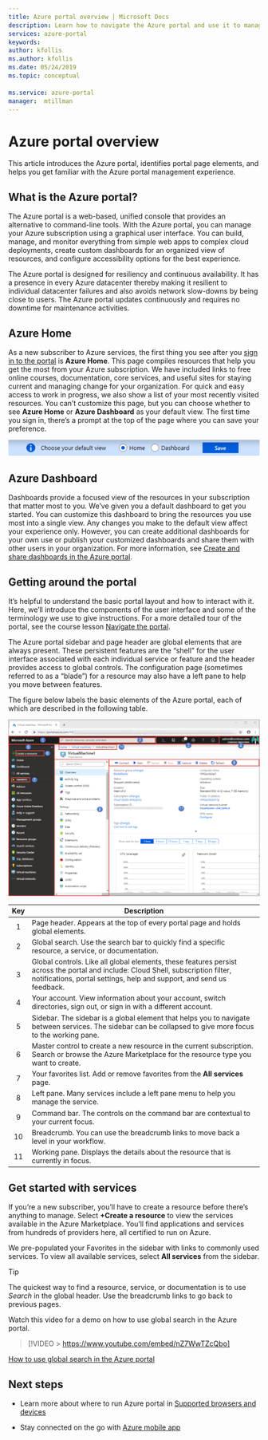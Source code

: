 ```yaml
---
title: Azure portal overview | Microsoft Docs 
description: Learn how to navigate the Azure portal and use it to manage services
services: azure-portal
keywords: 
author: kfollis
ms.author: kfollis
ms.date: 05/24/2019
ms.topic: conceptual

ms.service: azure-portal
manager:  mtillman
---
```

# Azure portal overview

This article introduces the Azure portal, identifies portal page elements, and helps you get familiar with the Azure portal management experience.

## What is the Azure portal?

The Azure portal is a web-based, unified console that provides an alternative to command-line tools. With the Azure portal, you can manage your Azure subscription using a graphical user interface. You can build, manage, and monitor everything from simple web apps to complex cloud deployments, create custom dashboards for an organized view of resources, and configure accessibility options for the best experience.

The Azure portal is designed for resiliency and continuous availability. It has a presence in every Azure datacenter thereby making it resilient to individual datacenter failures and also avoids network slow-downs by being close to users. The Azure portal updates continuously and requires no downtime for maintenance activities.

## Azure Home

As a new subscriber to Azure services, the first thing you see after you [sign in to the portal](https://portal.azure.com) is **Azure Home**. This page compiles resources that help you get the most from your Azure subscription. We have included links to free online courses, documentation, core services, and useful sites for staying current and managing change for your organization. For quick and easy access to work in progress, we also show a list of your most recently visited resources. You can’t customize this page, but you can choose whether to see **Azure Home** or **Azure Dashboard** as your default view. The first time you sign in, there’s a prompt at the top of the page where you can save your preference.

![Screenshot showing default view selector](./media/azure-portal-overview/azure-portal-default-view.png)

## Azure Dashboard

Dashboards provide a focused view of the resources in your subscription that matter most to you. We’ve given you a default dashboard to get you started. You can customize this dashboard to bring the resources you use most into a single view. Any changes you make to the default view affect your experience only. However, you can create additional dashboards for your own use or publish your customized dashboards and share them with other users in your organization. For more information, see [Create and share dashboards in the Azure portal](../azure-portal/azure-portal-dashboards.md).

## Getting around the portal

It’s helpful to understand the basic portal layout and how to interact with it. Here, we’ll introduce the components of the user interface and some of the terminology we use to give instructions. For a more detailed tour of the portal, see the course lesson [Navigate the portal](https://docs.microsoft.com/learn/modules/tour-azure-portal/3-navigate-the-portal).

The Azure portal sidebar and page header are global elements that are always present. These persistent features are the “shell” for the user interface associated with each individual service or feature and the header provides access to global controls. The configuration page (sometimes referred to as a “blade”) for a resource may also have a left pane to help you move between features.

The figure below labels the basic elements of the Azure portal, each of which are described in the following table.

![Screenshot showing full-screen portal view and key to UI elements](./media/azure-portal-overview/azure-portal-fullscreen-map.png)

|Key|Description
|:---:|---|
|1|Page header. Appears at the top of every portal page and holds global elements.|
|2| Global search. Use the search bar to quickly find a specific resource, a service, or documentation.|
|3|Global controls. Like all global elements, these features persist across the portal and include: Cloud Shell, subscription filter, notifications, portal settings, help and support, and send us feedback.|
|4|Your account. View information about your account, switch directories, sign out, or sign in with a different account.|
|5|Sidebar. The sidebar is a global element that helps you to navigate between services. The sidebar can be collapsed to give more focus to the working pane.|
|6|Master control to create a new resource in the current subscription. Search or browse the Azure Marketplace for the resource type you want to create.|
|7|Your favorites list. Add or remove favorites from the **All services** page.|
|8|Left pane. Many services include a left pane menu to help you manage the service.|
|9|Command bar. The controls on the command bar are contextual to your current focus.|
|10|Breadcrumb. You can use the breadcrumb links to move back a level in your workflow.|
|11|Working pane.  Displays the details about the resource that is currently in focus.|

## Get started with services

If you’re a new subscriber, you’ll have to create a resource before there’s anything to manage. Select **+Create a resource** to view the services available in the Azure Marketplace. You’ll find applications and services from hundreds of providers here, all certified to run on Azure.

We pre-populated your Favorites in the sidebar with links to commonly used services.  To view all available services, select **All services** from the sidebar.

> [!TIP]
> The quickest way to find a resource, service, or documentation is to use *Search* in the global header. Use the breadcrumb links to go back to previous pages.
>
Watch this video for a demo on how to use global search in the Azure portal.

> [!VIDEO > https://www.youtube.com/embed/nZ7WwTZcQbo]

[How to use global search in the Azure portal](https://www.youtube.com/watch?v=nZ7WwTZcQbo)

## Next steps

* Learn more about where to run Azure portal in [Supported browsers and devices](../azure-portal/azure-portal-supported-browsers-devices.md)

* Stay connected on the go with [Azure mobile app](https://azure.microsoft.com/features/azure-portal/mobile-app/)
